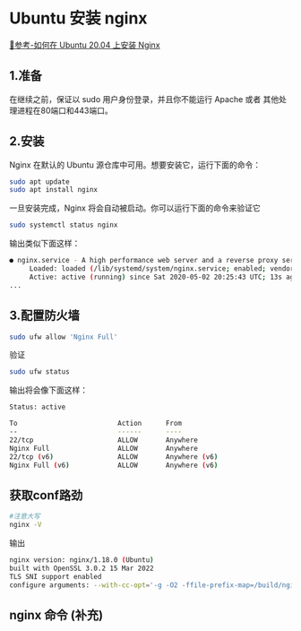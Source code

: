 # Ubuntu 安装 nginx

[:link:参考-如何在 Ubuntu 20.04 上安装 Nginx](https://zhuanlan.zhihu.com/p/138007915?utm_id=0)

## 1.准备

在继续之前，保证以 sudo 用户身份登录，并且你不能运行 Apache 或者 其他处理进程在80端口和443端口。

## 2.安装
Nginx 在默认的 Ubuntu 源仓库中可用。想要安装它，运行下面的命令：
```sh
sudo apt update
sudo apt install nginx
```
一旦安装完成，Nginx 将会自动被启动。你可以运行下面的命令来验证它
```sh
sudo systemctl status nginx
```
输出类似下面这样：
```sh
● nginx.service - A high performance web server and a reverse proxy server
     Loaded: loaded (/lib/systemd/system/nginx.service; enabled; vendor preset: enabled)
     Active: active (running) since Sat 2020-05-02 20:25:43 UTC; 13s ago
...
```
## 3.配置防火墙
```sh
sudo ufw allow 'Nginx Full'
```
验证
```sh
sudo ufw status
```
输出将会像下面这样：
```sh
Status: active

To                         Action      From
--                         ------      ----
22/tcp                     ALLOW       Anywhere
Nginx Full                 ALLOW       Anywhere
22/tcp (v6)                ALLOW       Anywhere (v6)
Nginx Full (v6)            ALLOW       Anywhere (v6)
```

## 获取conf路劲
```sh
#注意大写
nginx -V
```
输出
```sh
nginx version: nginx/1.18.0 (Ubuntu)
built with OpenSSL 3.0.2 15 Mar 2022
TLS SNI support enabled
configure arguments: --with-cc-opt='-g -O2 -ffile-prefix-map=/build/nginx-zctdR4/nginx-1.18.0=. -flto=auto -ffat-lto-objects -flto=auto -ffat-lto-objects -fstack-protector-strong -Wformat -Werror=format-security -fPIC -Wdate-time -D_FORTIFY_SOURCE=2' --with-ld-opt='-Wl,-Bsymbolic-functions -flto=auto -ffat-lto-objects -flto=auto -Wl,-z,relro -Wl,-z,now -fPIC' --prefix=/usr/share/nginx --conf-path=/etc/nginx/nginx.conf --http-log-path=/var/log/nginx/access.log --error-log-path=/var/log/nginx/error.log --lock-path=/var/lock/nginx.lock --pid-path=/run/nginx.pid --modules-path=/usr/lib/nginx/modules --http-client-body-temp-path=/var/lib/nginx/body --http-fastcgi-temp-path=/var/lib/nginx/fastcgi --http-proxy-temp-path=/var/lib/nginx/proxy --http-scgi-temp-path=/var/lib/nginx/scgi --http-uwsgi-temp-path=/var/lib/nginx/uwsgi --with-compat --with-debug --with-pcre-jit --with-http_ssl_module --with-http_stub_status_module --with-http_realip_module --with-http_auth_request_module --with-http_v2_module --with-http_dav_module --with-http_slice_module --with-threads --add-dynamic-module=/build/nginx-zctdR4/nginx-1.18.0/debian/modules/http-geoip2 --with-http_addition_module --with-http_gunzip_module --with-http_gzip_static_module --with-http_sub_module
```

## nginx 命令 (补充)
